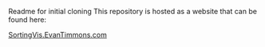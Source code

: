 Readme for initial cloning
This repository is hosted as a website that can be found here:

[SortingVis.EvanTimmons.com](SortingVis.EvanTimmons.com)
